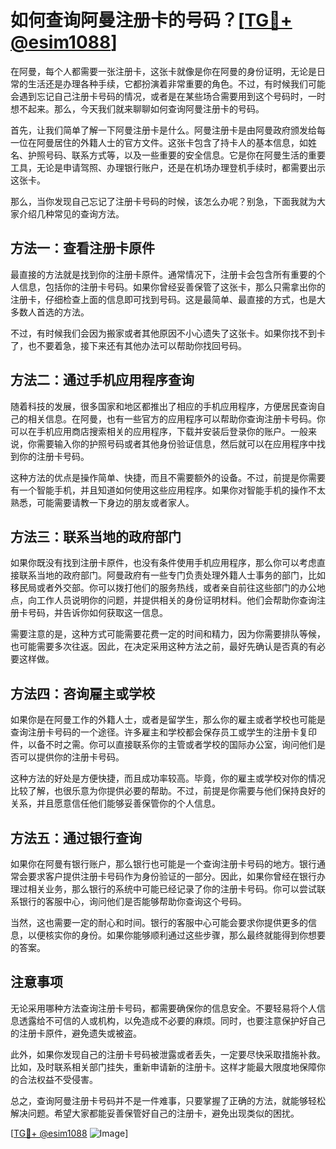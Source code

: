 # 如何查询阿曼注册卡的号码？[[TG💪+ @esim1088](https://t.me/s/esim1088)]

在阿曼，每个人都需要一张注册卡，这张卡就像是你在阿曼的身份证明，无论是日常的生活还是办理各种手续，它都扮演着非常重要的角色。不过，有时候我们可能会遇到忘记自己注册卡号码的情况，或者是在某些场合需要用到这个号码时，一时想不起来。那么，今天我们就来聊聊如何查询阿曼注册卡的号码。

首先，让我们简单了解一下阿曼注册卡是什么。阿曼注册卡是由阿曼政府颁发给每一位在阿曼居住的外籍人士的官方文件。这张卡包含了持卡人的基本信息，如姓名、护照号码、联系方式等，以及一些重要的安全信息。它是你在阿曼生活的重要工具，无论是申请驾照、办理银行账户，还是在机场办理登机手续时，都需要出示这张卡。

那么，当你发现自己忘记了注册卡号码的时候，该怎么办呢？别急，下面我就为大家介绍几种常见的查询方法。

## 方法一：查看注册卡原件

最直接的方法就是找到你的注册卡原件。通常情况下，注册卡会包含所有重要的个人信息，包括你的注册卡号码。如果你曾经妥善保管了这张卡，那么只需拿出你的注册卡，仔细检查上面的信息即可找到号码。这是最简单、最直接的方式，也是大多数人首选的方法。

不过，有时候我们会因为搬家或者其他原因不小心遗失了这张卡。如果你找不到卡了，也不要着急，接下来还有其他办法可以帮助你找回号码。

## 方法二：通过手机应用程序查询

随着科技的发展，很多国家和地区都推出了相应的手机应用程序，方便居民查询自己的相关信息。在阿曼，也有一些官方的应用程序可以帮助你查询注册卡号码。你可以在手机应用商店搜索相关的应用程序，下载并安装后登录你的账户。一般来说，你需要输入你的护照号码或者其他身份验证信息，然后就可以在应用程序中找到你的注册卡号码。

这种方法的优点是操作简单、快捷，而且不需要额外的设备。不过，前提是你需要有一个智能手机，并且知道如何使用这些应用程序。如果你对智能手机的操作不太熟悉，可能需要请教一下身边的朋友或者家人。

## 方法三：联系当地的政府部门

如果你既没有找到注册卡原件，也没有条件使用手机应用程序，那么你可以考虑直接联系当地的政府部门。阿曼政府有一些专门负责处理外籍人士事务的部门，比如移民局或者外交部。你可以拨打他们的服务热线，或者亲自前往这些部门的办公地点，向工作人员说明你的问题，并提供相关的身份证明材料。他们会帮助你查询注册卡号码，并告诉你如何获取这一信息。

需要注意的是，这种方式可能需要花费一定的时间和精力，因为你需要排队等候，也可能需要多次往返。因此，在决定采用这种方法之前，最好先确认是否真的有必要这样做。

## 方法四：咨询雇主或学校

如果你是在阿曼工作的外籍人士，或者是留学生，那么你的雇主或者学校也可能是查询注册卡号码的一个途径。许多雇主和学校都会保存员工或学生的注册卡复印件，以备不时之需。你可以直接联系你的主管或者学校的国际办公室，询问他们是否可以提供你的注册卡号码。

这种方法的好处是方便快捷，而且成功率较高。毕竟，你的雇主或学校对你的情况比较了解，也很乐意为你提供必要的帮助。不过，前提是你需要与他们保持良好的关系，并且愿意信任他们能够妥善保管你的个人信息。

## 方法五：通过银行查询

如果你在阿曼有银行账户，那么银行也可能是一个查询注册卡号码的地方。银行通常会要求客户提供注册卡号码作为身份验证的一部分。因此，如果你曾经在银行办理过相关业务，那么银行的系统中可能已经记录了你的注册卡号码。你可以尝试联系银行的客服中心，询问他们是否能够帮助你查询这个号码。

当然，这也需要一定的耐心和时间。银行的客服中心可能会要求你提供更多的信息，以便核实你的身份。如果你能够顺利通过这些步骤，那么最终就能得到你想要的答案。

## 注意事项

无论采用哪种方法查询注册卡号码，都需要确保你的信息安全。不要轻易将个人信息透露给不可信的人或机构，以免造成不必要的麻烦。同时，也要注意保护好自己的注册卡原件，避免遗失或被盗。

此外，如果你发现自己的注册卡号码被泄露或者丢失，一定要尽快采取措施补救。比如，及时联系相关部门挂失，重新申请新的注册卡。这样才能最大限度地保障你的合法权益不受侵害。

总之，查询阿曼注册卡号码并不是一件难事，只要掌握了正确的方法，就能够轻松解决问题。希望大家都能妥善保管好自己的注册卡，避免出现类似的困扰。

[[TG💪+ @esim1088](https://t.me/s/esim1088) ![Image](https://i.postimg.cc/4NQfJmqS/Snipaste-2025-05-13-00-14-12.png)]